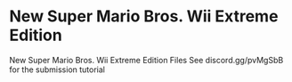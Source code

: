 # New Super Mario Bros. Wii Extreme Edition
New Super Mario Bros. Wii Extreme Edition Files
See discord.gg/pvMgSbB for the submission tutorial
